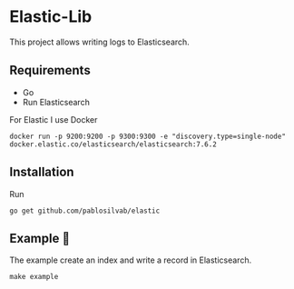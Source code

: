 # Elastic-Lib
This project allows writing logs to Elasticsearch.

## Requirements

* Go
* Run Elasticsearch

For Elastic I use Docker
```
docker run -p 9200:9200 -p 9300:9300 -e "discovery.type=single-node" docker.elastic.co/elasticsearch/elasticsearch:7.6.2
```

## Installation

Run 
```
go get github.com/pablosilvab/elastic
```

## Example 🚀

The example create an index and write a record in Elasticsearch.
```
make example
```
